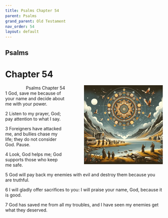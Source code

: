 ```yaml
---
title: Psalms Chapter 54
parent: Psalms
grand_parent: Old Testament
nav_order: 54
layout: default
---
```


## Psalms

# Chapter 54

<div style="clear: both; text-align: right;">
    <img src="/assets/Image/Psalms/500/54.jpg" alt="Psalms Chapter 54" class="chapter-image" style="max-width: 50%; height: auto; float: right; margin: 0 0 10px 10px; padding-left: 10%;">
    <figcaption style="font-size: 14px;">Psalms Chapter 54</figcaption>
</div>
1 God, save me because of your name and decide about me with your power.

2 Listen to my prayer, God; pay attention to what I say.

3 Foreigners have attacked me, and bullies chase my life; they do not consider God. Pause.

4 Look, God helps me; God supports those who keep me safe.

5 God will pay back my enemies with evil and destroy them because you are truthful.

6 I will gladly offer sacrifices to you: I will praise your name, God, because it is good.

7 God has saved me from all my troubles, and I have seen my enemies get what they deserved.


